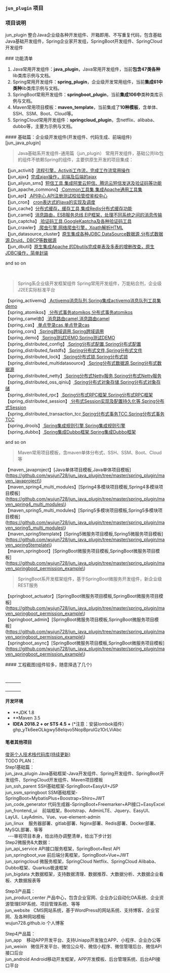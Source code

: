 ### `jun_plugin` 项目  

### 项目说明
jun_plugin 整合Java企业级各种开发组件、开箱即用、不写重复代码，包含基础Java基础开发组件，Spring企业家开发组，SpringBoot开发组件、SpringCloud开发组件

### 功能清单

1. Java常用开发组件：**java_plugin**，Java常用开发组件，当前**包含47类各种**lib类库示例与文档。
2. Spring常用开发组件：**spring_plugin**，企业级开发常用组件，当前**集成61中类种**lib类库示例与文档。
3. SpringBoot常用开发组件：**springboot_plugin**，当前**集成106中**类种类库示例与文档。
4. Maven常用项目模板：**maven_template**，当前集成了**10种模板**，含单体、SSH、SSM、Boot、Cloud等。
5. SpringCloud常用开发组件：**springcloud_plugin**，含netflix、alibaba、dubbo等，主要为示例与文档。


#### 基础篇：企业级开发组件(开发组件、代码生成、前端组件) [jun_java_plugin]

> Java基础系开发组件-通用篇（jun_plugin） 常用开发组件，基础公共lib包的组件不依赖Spring的组件，主要供原生开发的项目集成：

【jun_activiti】[流程引擎，Activiti工作流，完成工作流常用操作](https://github.com/wujun728/jun_plugin/jun_activiti)  
【jun_ajax】[完成ajax操作，前端及后端的ajax](https://github.com/wujun728/jun_plugin)  
【jun_aliyun_sms】[短信工具,集成阿里云短信、腾讯云短信发送及验证码等功能](https://github.com/wujun728/jun_java_plugin/tree/master/spring_plugin/jun_aliyun_sms)  
【jun_apache_commons】[ Common工具集,集成Apache通用工具集](https://github.com/wujun728/jun_java_plugin/tree/master/spring_plugin/jun_apache_commons)  
【jun_api】[ API中心,API注册测试校验管控鉴权中心](https://github.com/wujun728/jun_java_plugin/tree/master/spring_plugin/jun_api)  
【jun_cron】 [cron表达式的java的实现及调度](https://github.com/wujun728/jun_plugin)  
【jun_cache】[分布式缓存，缓存工具,集成Redis分布式缓存功能](https://github.com/wujun728/jun_java_plugin/tree/master/spring_plugin/jun_cache)  
【jun_camel】[消息路由，ESB服务总线,EIP框架，处理不同系统之间的消息传输](https://github.com/wujun728/jun_java_plugin/tree/master/spring_plugin/jun_camel)  
【jun_captcha】[ 验证码工具,GoogleKaptcha及各种验证码工具](https://github.com/wujun728/jun_java_plugin/tree/master/spring_plugin/jun_captcha)  
【jun_crawler】[ 爬虫引擎,网络爬虫引擎，Xpath解析HTML](https://github.com/wujun728/jun_java_plugin/tree/master/spring_plugin/jun_crawler)  
【jun_datasource_cluster】[原生集成各种JDBC DataSource数据源,分布式数据源,Druid、DBCP等数据源](https://github.com/wujun728/jun_java_plugin/tree/master/spring_plugin/jun_datasource_cluster)  
【jun_dbutil】[原生集成Apache 的Dbutils完成单表及多表的增删改查，原生JDBC操作，简单封装](https://github.com/wujun728/jun_java_plugin/tree/master/spring_plugin/jun_dbutil)  

and so on 

 

> Spring系企业级开发框架组件 Spring常用开发组件，万能粘合剂，企业级J2EE实际标准平台

【spring_activemq】[ Activemq消息队列,Spring集成activemq消息队列工具集demo](https://github.com/wujun728/jun_java_plugin/tree/master/spring_plugin/spring_activemq)  
【spring_atomikos】[ 分布式事务atomikos,分布式事务atomikos](https://github.com/wujun728/jun_java_plugin/tree/master/spring_plugin/spring_atomikos)  
【spring_camel由】[ 消息路由camel,消息路由camel](https://github.com/wujun728/jun_java_plugin/tree/master/spring_plugin/spring_camel)  
【spring_cas】[ 单点登录cas,单点登录cas](https://github.com/wujun728/jun_java_plugin/tree/master/spring_plugin/spring_cas)  
【spring_cors】[ Spring跨域调用,Spring跨域调用](https://github.com/wujun728/jun_java_plugin/tree/master/spring_plugin/spring_cors)  
【spring_demo】[ Spring测试DEMO,Spring测试DEMO](https://github.com/wujun728/jun_java_plugin/tree/master/spring_plugin/spring_demo)  
【spring_distributed_config】[ Spring分布式配置,Spring分布式配置](https://github.com/wujun728/jun_java_plugin/tree/master/spring_plugin/spring_distributed_config)  
【spring_distributed_fastdfs】[ Spring分布式文件,Spring分布式文件](https://github.com/wujun728/jun_java_plugin/tree/master/spring_plugin/spring_distributed_fastdfs)  
【spring_distributed_lock】[ Spring分布式锁,Spring分布式锁](https://github.com/wujun728/jun_java_plugin/tree/master/spring_plugin/spring_distributed_lock)  
【spring_distributed_multidatasource】[ Spring分布式数据源,Spring分布式数据源](https://github.com/wujun728/jun_java_plugin/tree/master/spring_plugin/spring_distributed_multidatasource)  
【spring_distributed_netty】[ Spring分布式Netty服务,Spring分布式Netty服务](https://github.com/wujun728/jun_java_plugin/tree/master/spring_plugin/spring_distributed_netty)  
【spring_distributed_oss_qiniu】[ Spring分布式对象存储,Spring分布式对象存储](https://github.com/wujun728/jun_java_plugin/tree/master/spring_plugin/spring_distributed_oss_qiniu)  
【spring_distributed_rpc】[ Spring分布式RPC框架,Spring分布式RPC框架](https://github.com/wujun728/jun_java_plugin/tree/master/spring_plugin/spring_distributed_rpc)  
【spring_distributed_session】[ 分布式Session实现及配置持久化等,Spring分布式Session](https://github.com/wujun728/jun_java_plugin/tree/master/spring_plugin/spring_distributed_session)  
【spring_distributed_transaction_tcc[ Spring分布式事务TCC,Spring分布式事务TCC](https://github.com/wujun728/jun_java_plugin/tree/master/spring_plugin/spring_distributed_transaction_tcc)  
【spring_drools】[ Spring集成规则引擎,Spring集成规则引擎](https://github.com/wujun728/jun_java_plugin/tree/master/spring_plugin/spring_drools)  
【spring_dubbo】[ Spring集成Dubbo框架,Spring集成Dubbo框架](https://github.com/wujun728/jun_java_plugin/tree/master/spring_plugin/spring_dubbo)  

and so on

> Maven常用项目模板，含maven单体分布式、SSH、SSM、Boot、Cloud等

【maven_javaproject】[Java单体项目模板,Java单体项目模板](https://github.com/wujun728/jun_java_plugin/tree/master/spring_plugin/maven_javaproject\)  
【maven_spring4_multi_modules】[Spring4多模块项目模板,Spring4多模块项目模板](https://github.com/wujun728/jun_java_plugin/tree/master/spring_plugin/maven_spring4_multi_modules\)  
【maven_spring5_multi_modules】[Spring5多模块项目模板,Spring5多模块项目模板](https://github.com/wujun728/jun_java_plugin/tree/master/spring_plugin/maven_spring5_multi_modules\)  
【maven_spring5template】[Spring5微服务项目模板,Spring5微服务项目模板](https://github.com/wujun728/jun_java_plugin/tree/master/spring_plugin/maven_spring5template\)  
【maven_springboot】[SpringBoot微服务项目模板,SpringBoot微服务项目模板](https://github.com/wujun728/jun_java_plugin/tree/master/spring_plugin/maven_springboot_permission_example\)  


> SpringBoot系开发框架组件，基于SpringBoot微服务开发组件，新企业级REST服务

【springboot_actuator】[SpringBoot微服务项目模板,SpringBoot微服务项目模板](https://github.com/wujun728/jun_java_plugin/tree/master/spring_plugin/maven_springboot_permission_example\)  
【springboot_admin】[SpringBoot微服务项目模板,SpringBoot微服务项目模板](https://github.com/wujun728/jun_java_plugin/tree/master/spring_plugin/maven_springboot_permission_example\)  
【springboot_async】[SpringBoot微服务项目模板,SpringBoot微服务项目模板](https://github.com/wujun728/jun_java_plugin/tree/master/spring_plugin/maven_springboot_permission_example\)  


#### 工程截图(组件较多，随意择选了几个)

<table>
    <tr>
		<td><img src=""/>
		<td><img src=""/>
    </tr>
</table>



#### 开发环境
- **JDK 1.8 
- **Maven 3.5 
- **IDEA 2018.2 + or  STS 4.5 +** (*注意：安装lombok插件）
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Abc
#### 笔者其他项目   
 [俊哥个人技术栈代码库(持续更新)](https://github.com/wujun728)  
TODO PLAN：  
Step1基础篇：  
	jun_java_plugin Java基础框架-Java开发组件、Spring开发组件、SpringBoot开发组件、SpringCloud开发组件、Maven项目模板  
	jun_ssh_parent SSH基础框架-SpringBoot+EasyUI+JSP  
	jun_ssm_springboot SSM基础框架-SpringBoot+MybatisPlus+Boostrap+Shiro+JWT  
	jun_code_generator 代码生成器-SpringBoot+Freemarker+API接口+EasyExcel  
	jun_frontend_ui    前端框架，Bootstrap、AdminLTE、Jquery、EasyUI、LayUI、LayAdmin、Vue、vue-element-admin  
	jun_linux    服务器部署、gitlab部署、Nginx部署、Redis部署、Docker部署、MySQL部署、等等  
 	---审视项目本身，给出待办调整清单，给出下步计划  
Step2微服务&大数据：  
	jun_api_service API接口服务框架，SpringBoot+Rest API  
	jun_springboot_vue 前后端分离框架，SpringBoot+Vue+JWT  
	jun_springcloud 微服务框架，SpringCloud Netflix、SpringCloud Alibaba、Dubbo框架、Quarkus极速框架  
	jun_bigdata 大数据框架，支持数据清理、数据推荐、大数据分析、大数据企业看板、大数据报表等  

Step3产品篇：  
	jun_product_center 产品中心，包含企业官网、企业办公自动化OA系统、企业资源管理ERP系统、项目管理系统、等等  
	jun_website   CMS网站系统，基于WordPress的网站系统、支持博客、企业官网、及各种网站模板  
	wujun728.github.io 个人博客  

Step4产品篇：  
	jun_app    移动APP开发平台、支持Uniapp开发独立APP、小程序、企业办公等  
	jun_weixin   微信开发平台、微信公众号、微信小程序、微信管理后台、微信API接口后台  
	jun_android Android移动开发框架，APP开发模板、后台管理系统、后台API接口平台  


​	
